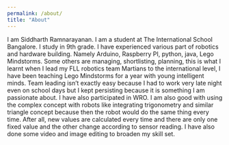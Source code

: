 ```yaml
---
permalink: /about/
title: "About"
---
```


I am Siddharth Ramnarayanan. I am a student at The International School Bangalore. I study in 9th grade. I have experienced various part of robotics and hardware building. Namely Arduino, Raspberry PI, python, java, Lego Mindstorms. Some others are managing, shortlisting, planning, this is what I learnt when I lead my FLL robotics team Martians to the international level, I have been teaching Lego Mindstorms for a year with young intelligent minds. Team leading isn’t exactly easy because I had to work very late night even on school days but I kept persisting because it is something I am passionate about. I have also participated in WRO. I am also good with using the complex concept with robots like integrating trigonometry and similar triangle concept because then the robot would do the same thing every time. After all, new values are calculated every time and there are only one fixed value and the other change according to sensor reading. I have also done some video and image editing to broaden my skill set.

